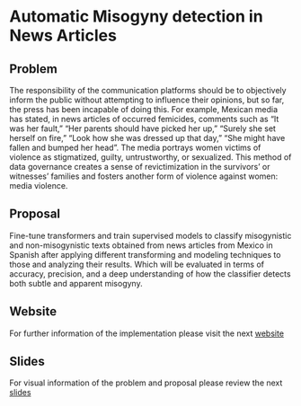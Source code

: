 # Automatic Misogyny detection in News Articles

## Problem
The responsibility of the communication platforms should be to objectively inform the public without attempting to influence their opinions, but so far, the press has been incapable of doing this. For example, Mexican media has stated, in news articles of occurred femicides, comments such as “It was her fault,” “Her parents should have picked her up,” “Surely she set herself on fire,” “Look how she was dressed up that day,” “She might have fallen and bumped her head”. The media portrays women victims of violence as stigmatized, guilty, untrustworthy, or sexualized. This method of data governance creates a sense of revictimization in the survivors’ or witnesses’ families and fosters another form of violence against women: media violence.

## Proposal

Fine-tune transformers and train supervised models to classify misogynistic and non-misogynistic texts obtained from news articles from Mexico in Spanish after applying different transforming and modeling techniques to those and analyzing their results. Which will be evaluated in terms of accuracy, precision, and a deep understanding of how the classifier detects both subtle and apparent misogyny.

## Website

For further information of the implementation please visit the next [website](https://valeriavl.georgetown.domains/miso_articles/)

## Slides

For visual information of the problem and proposal please review the next [slides](https://www.canva.com/design/DAFTK3ikq3A/S6g3IkeiRV7cT91KAANEsg/view?utm_content=DAFTK3ikq3A&utm_campaign=designshare&utm_medium=link&utm_source=publishsharelink)

